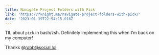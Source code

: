 ```yaml
---
title: Navigate Project Folders with Pick
link: 'https://rknight.me/navigate-project-folders-with-pick/'
date: '2023-01-19T22:54:15.016Z'
---
```


﻿TIL about `pick` in bash/zsh. Definitely implementing this when I'm back on my computer!

T﻿hanks @robb@social.lol
